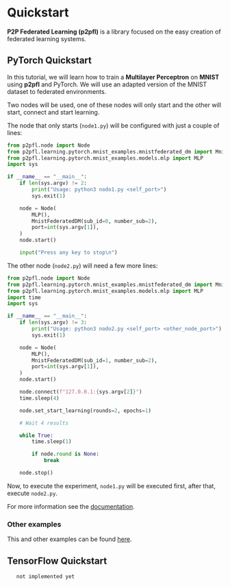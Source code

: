 # Quickstart

**P2P Federated Learning (p2pfl)** is a library focused on the easy creation of federated learning systems.

## PyTorch Quickstart

In this tutorial, we will learn how to train a **Multilayer Perceptron** on **MNIST** using **p2pfl** and PyTorch. We will use an adapted version of the MNIST dataset to federated environments.

Two nodes will be used, one of these nodes will only start and the other will start, connect and start learning.

The node that only starts (``node1.py``) will be configured with just a couple of lines:

```python
from p2pfl.node import Node
from p2pfl.learning.pytorch.mnist_examples.mnistfederated_dm import MnistFederatedDM
from p2pfl.learning.pytorch.mnist_examples.models.mlp import MLP
import sys

if __name__ == "__main__":
    if len(sys.argv) != 2:
        print("Usage: python3 nodo1.py <self_port>")
        sys.exit(1)

    node = Node(
        MLP(),
        MnistFederatedDM(sub_id=0, number_sub=2),
        port=int(sys.argv[1]),
    )
    node.start()

    input("Press any key to stop\n")
```

The other node (``node2.py``) will need a few more lines:

```python
from p2pfl.node import Node
from p2pfl.learning.pytorch.mnist_examples.mnistfederated_dm import MnistFederatedDM
from p2pfl.learning.pytorch.mnist_examples.models.mlp import MLP
import time
import sys

if __name__ == "__main__":
    if len(sys.argv) != 3:
        print("Usage: python3 nodo2.py <self_port> <other_node_port>")
        sys.exit(1)

    node = Node(
        MLP(),
        MnistFederatedDM(sub_id=1, number_sub=2),
        port=int(sys.argv[1]),
    )
    node.start()

    node.connect(f"127.0.0.1:{sys.argv[2]}")
    time.sleep(4)

    node.set_start_learning(rounds=2, epochs=1)

    # Wait 4 results

    while True:
        time.sleep(1)

        if node.round is None:
            break

    node.stop()
```

Now, to execute the experiment, ``node1.py`` will be executed first, after that, execute ``node2.py``.

For more information see the [documentation](https://pguijas.github.io/federated_learning_p2p/documentation.html).

### Other examples

This and other examples can be found [here](https://github.com/pguijas/federated_learning_p2p/tree/main/examples/).

## TensorFlow Quickstart

``` {note}
   not implemented yet
```
